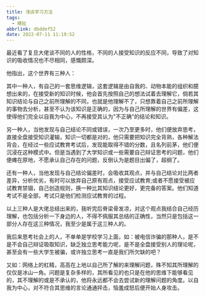 ```yaml
---
title: 浅谈学习方法
tags:
  - 瞎扯
abbrlink: dbddef52
date: 2022-07-11 11:19:52
---
```


最近看了复旦大佬谈不同的人的性格，不同的人接受知识的反应不同，导致了对知识的吸收情况也不尽相同，感慨颇深。

<!--more-->

他指出，这个世界有三种人：

其中一种人，有自己的一套思维逻辑，这套逻辑是由自我的、动物本能的组织和臆想出来的，在接受新的知识时候，他会首先按照自己的想法试着去理解它，倘若其知识结论与自己之前所理解的不同，也就是他理解不了，只想靠着自己之前所理解的事物去分析，甚至不认为该知识是正确的，因为与自己所理解的世界有偏差，这使得他们完全以自我为中心，不再接受其认为"不正确"的结论和知识。

另一种人，当他发现与自己结论不同或错误，一次乃至更多时，他们便放弃思考，直接全盘接受知识灌输，知识一切都是对的，他只需要把知识完全背熟，各种解法背会，在经过一些应试教育考试后，发现能取得不错的分数，且名列前茅，他们便沉浸在这种模式中。但是当遇到了大学知识或一些需要自己辩证思考的问题，他们便瘫在原地，不愿承认自己存在的问题，反倒认为是题目出偏了，超纲了。

还有一种人，当他发现与自己结论偏差时，会吸收其观点，并与自己结论对比两者差异，分析优劣，有时可以放弃自己原有观点，接受应试教育;或者不愿接受被应试教育禁锢，自己创造规则，换一种比其知识结论更好，更完备的答案。他们知道考试不是全部，考试只是他们检测应试教育的过程。

以上三种人是大佬总结出来的，我听完后脊梁骨发凉，对这个观点我结合自己经历理解，也包括分析一下身边的人，不得不佩服其总结的正确性，当然只是包括这一部分人存在这三种情况，我至少是属于这三种人的。

我后来思考社会上的人，不单单是学校学习上面，如：被电信诈骗的那种人，是不是不会自己辩证吸取知识，缺乏独立思考能力呢，是不是全盘接受别人的理论呢，甚至会有一些大学生被骗，或许独立思考一直是我们所欠缺的吧？

又如：网络上的杠精，高高在上地以自己所了解的来理解问题，殊不知其所理解的仅仅是冰山一角。问题是复杂多样的，其所看见的也只是在他的思维下能够看见的，其不理解的或是不承认的，他将永远都不会去尝试新的理解问题的角度。以自我为中心，对不符合其思维的言论通通抨击，恼羞成怒后便开始人身攻击。
